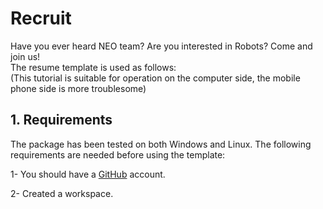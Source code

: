 # Recruit
Have you ever heard NEO team? Are you interested in Robots? Come and join us!<br>
The resume template is used as follows:<br>
(This tutorial is suitable for operation on the computer side, the mobile phone side is more troublesome)

## 1. Requirements
The package has been tested on both Windows and Linux. The following requirements are needed before using the template:

1- You should have a [GitHub](https://www.jianshu.com/p/66f41a89b6b5) account.

2- Created a workspace.
